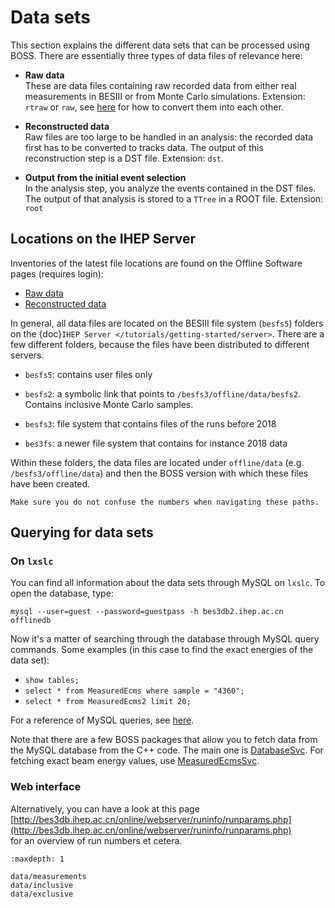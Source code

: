 <!-- cspell:ignore guestpass offlinedb -->

# Data sets

This section explains the different data sets that can be processed using BOSS. There
are essentially three types of data files of relevance here:

- **Raw data** <br> These are data files containing raw recorded data from either real
  measurements in BESIII or from Monte Carlo simulations. Extension: `rtraw` or `raw`,
  see
  [here](https://docbes3.ihep.ac.cn/~offlinesoftware/index.php/How_to_mix_two_MC_samples)
  for how to convert them into each other.

- **Reconstructed data** <br> Raw files are too large to be handled in an analysis: the
  recorded data first has to be converted to tracks data. The output of this
  reconstruction step is a DST file. Extension: `dst`.

- **Output from the initial event selection** <br> In the analysis step, you analyze the
  events contained in the DST files. The output of that analysis is stored to a `TTree`
  in a ROOT file. Extension: `root`

## Locations on the IHEP Server

Inventories of the latest file locations are found on the Offline Software pages
(requires login):

- [Raw data](https://docbes3.ihep.ac.cn/~offlinesoftware/index.php/Raw_Data)
- [Reconstructed data](https://docbes3.ihep.ac.cn/~offlinesoftware/index.php/Production)

In general, all data files are located on the BESIII file system (`besfs5`) folders on
the {doc}`IHEP Server </tutorials/getting-started/server>`. There are a few different
folders, because the files have been distributed to different servers.

- `besfs5`: contains user files only

- `besfs2`: a symbolic link that points to `/besfs3/offline/data/besfs2`. Contains
  inclusive Monte Carlo samples.

- `besfs3`: file system that contains files of the runs before 2018

- `bes3fs`: a newer file system that contains for instance 2018 data

Within these folders, the data files are located under `offline/data` (e.g.
`/besfs3/offline/data`) and then the BOSS version with which these files have been
created.

```{warning}
Make sure you do not confuse the numbers when navigating these paths.
```

## Querying for data sets

### On `lxslc`

You can find all information about the data sets through MySQL on `lxslc`. To open the
database, type:

```text
mysql --user=guest --password=guestpass -h bes3db2.ihep.ac.cn offlinedb
```

Now it's a matter of searching through the database through MySQL query commands. Some
examples (in this case to find the exact energies of the data set):

- `show tables;`
- `select * from MeasuredEcms where sample = "4360";`
- `select * from MeasuredEcms2 limit 20;`

For a reference of MySQL queries, see [here](https://dev.mysql.com/doc/refman/8.0/en/).

Note that there are a few BOSS packages that allow you to fetch data from the MySQL
database from the C++ code. The main one is
[DatabaseSvc](http://code.ihep.ac.cn/bes3/BOSS/tree/master/workarea/Database/DatabaseSvc).
For fetching exact beam energy values, use
[MeasuredEcmsSvc](http://code.ihep.ac.cn/bes3/BOSS/tree/master/workarea/Utilities/MeasuredEcmsSvc).

### Web interface

Alternatively, you can have a look at this page
<br>[http://bes3db.ihep.ac.cn/online/webserver/runinfo/runparams.php](http://bes3db.ihep.ac.cn/online/webserver/runinfo/runparams.php)
<br>for an overview of run numbers et cetera.

```{toctree}
:maxdepth: 1

data/measurements
data/inclusive
data/exclusive
```

